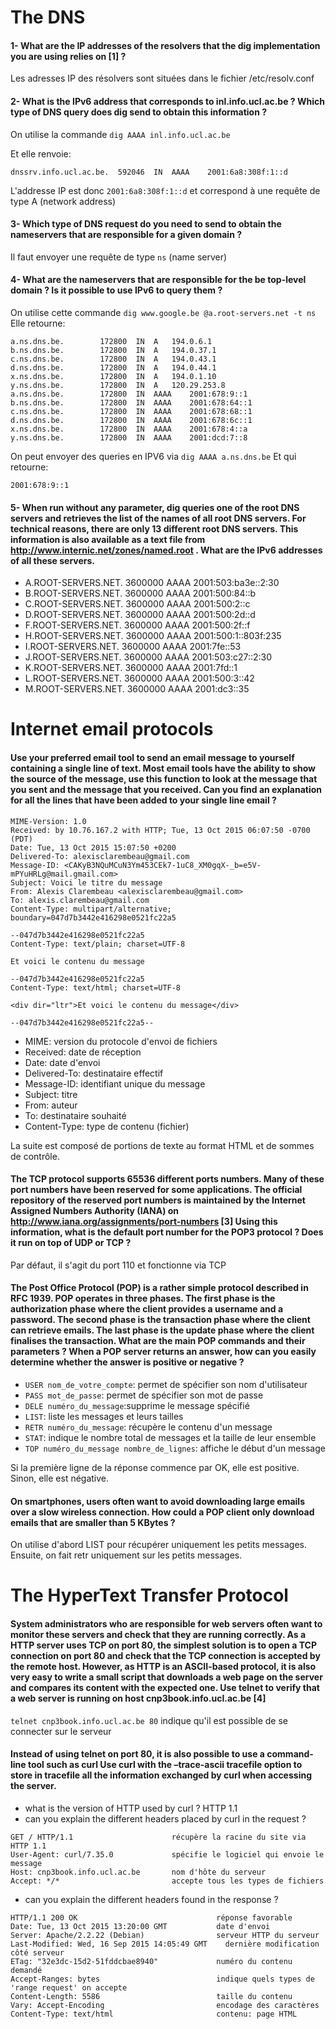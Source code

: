 # The DNS
#### 1- What are the IP addresses of the resolvers that the dig implementation you are using relies on [1] ?

Les adresses IP des résolvers sont situées dans le fichier /etc/resolv.conf

#### 2- What is the IPv6 address that corresponds to inl.info.ucl.ac.be ? Which type of DNS query does dig send to obtain this information ?

On utilise la commande `dig AAAA inl.info.ucl.ac.be`

Et elle renvoie: 
```
dnssrv.info.ucl.ac.be.	592046	IN	AAAA	2001:6a8:308f:1::d
```

L'addresse IP est donc `2001:6a8:308f:1::d` et correspond à une requête de type A (network address) 

#### 3- Which type of DNS request do you need to send to obtain the nameservers that are responsible for a given domain ?

Il faut envoyer une requête de type `ns` (name server)

#### 4- What are the nameservers that are responsible for the be top-level domain ? Is it possible to use IPv6 to query them ?

On utilise cette commande `dig www.google.be @a.root-servers.net -t ns`
Elle retourne:
```
a.ns.dns.be.		172800	IN	A	194.0.6.1
b.ns.dns.be.		172800	IN	A	194.0.37.1
c.ns.dns.be.		172800	IN	A	194.0.43.1
d.ns.dns.be.		172800	IN	A	194.0.44.1
x.ns.dns.be.		172800	IN	A	194.0.1.10
y.ns.dns.be.		172800	IN	A	120.29.253.8
a.ns.dns.be.		172800	IN	AAAA	2001:678:9::1
b.ns.dns.be.		172800	IN	AAAA	2001:678:64::1
c.ns.dns.be.		172800	IN	AAAA	2001:678:68::1
d.ns.dns.be.		172800	IN	AAAA	2001:678:6c::1
x.ns.dns.be.		172800	IN	AAAA	2001:678:4::a
y.ns.dns.be.		172800	IN	AAAA	2001:dcd:7::8
```

On peut envoyer des queries en IPV6 via `dig AAAA a.ns.dns.be`
Et qui retourne: 
```
2001:678:9::1
```

#### 5- When run without any parameter, dig queries one of the root DNS servers and retrieves the list of the names of all root DNS servers. For technical reasons, there are only 13 different root DNS servers. This information is also available as a text file from http://www.internic.net/zones/named.root . What are the IPv6 addresses of all these servers.

 * A.ROOT-SERVERS.NET.      3600000      AAAA  2001:503:ba3e::2:30
 * B.ROOT-SERVERS.NET.      3600000      AAAA  2001:500:84::b
 * C.ROOT-SERVERS.NET.      3600000      AAAA  2001:500:2::c
 * D.ROOT-SERVERS.NET.      3600000      AAAA  2001:500:2d::d
 * F.ROOT-SERVERS.NET.      3600000      AAAA  2001:500:2f::f
 * H.ROOT-SERVERS.NET.      3600000      AAAA  2001:500:1::803f:235
 * I.ROOT-SERVERS.NET.      3600000      AAAA  2001:7fe::53
 * J.ROOT-SERVERS.NET.      3600000      AAAA  2001:503:c27::2:30
 * K.ROOT-SERVERS.NET.      3600000      AAAA  2001:7fd::1
 * L.ROOT-SERVERS.NET.      3600000      AAAA  2001:500:3::42
 * M.ROOT-SERVERS.NET.      3600000      AAAA  2001:dc3::35

# Internet email protocols

#### Use your preferred email tool to send an email message to yourself containing a single line of text. Most email tools have the ability to show the source of the message, use this function to look at the message that you sent and the message that you received. Can you find an explanation for all the lines that have been added to your single line email ?

```
MIME-Version: 1.0
Received: by 10.76.167.2 with HTTP; Tue, 13 Oct 2015 06:07:50 -0700 (PDT)
Date: Tue, 13 Oct 2015 15:07:50 +0200
Delivered-To: alexisclarembeau@gmail.com
Message-ID: <CAKyB3NQuMCuN3Ym453CEk7-1uC8_XM0gqX-_b=e5V-mPYuHRLg@mail.gmail.com>
Subject: Voici le titre du message
From: Alexis Clarembeau <alexisclarembeau@gmail.com>
To: alexis.clarembeau@gmail.com
Content-Type: multipart/alternative; boundary=047d7b3442e416298e0521fc22a5

--047d7b3442e416298e0521fc22a5
Content-Type: text/plain; charset=UTF-8

Et voici le contenu du message

--047d7b3442e416298e0521fc22a5
Content-Type: text/html; charset=UTF-8

<div dir="ltr">Et voici le contenu du message</div>

--047d7b3442e416298e0521fc22a5--
```

 * MIME: version du protocole d'envoi de fichiers 
 * Received: date de réception
 * Date: date d'envoi
 * Delivered-To: destinataire effectif
 * Message-ID: identifiant unique du message
 * Subject: titre
 * From: auteur
 * To: destinataire souhaité
 * Content-Type: type de contenu (fichier)

La suite est composé de portions de texte au format HTML et de sommes de contrôle. 

#### The TCP protocol supports 65536 different ports numbers. Many of these port numbers have been reserved for some applications. The official repository of the reserved port numbers is maintained by the Internet Assigned Numbers Authority (IANA) on http://www.iana.org/assignments/port-numbers [3] Using this information, what is the default port number for the POP3 protocol ? Does it run on top of UDP or TCP ?

Par défaut, il s'agit du port 110 et fonctionne via TCP

#### The Post Office Protocol (POP) is a rather simple protocol described in RFC 1939. POP operates in three phases. The first phase is the authorization phase where the client provides a username and a password. The second phase is the transaction phase where the client can retrieve emails. The last phase is the update phase where the client finalises the transaction. What are the main POP commands and their parameters ? When a POP server returns an answer, how can you easily determine whether the answer is positive or negative ?

 * `USER nom_de_votre_compte`: permet de spécifier son nom d'utilisateur
 * `PASS mot_de_passe`: permet de spécifier son mot de passe
 * `DELE numéro_du_message`:supprime le message spécifié
 * `LIST`: liste les messages et leurs tailles 
 * `RETR numéro_du_message`: récupère le contenu d'un message
 * `STAT`: indique le nombre total de messages et la taille de leur ensemble
 * `TOP numéro_du_message nombre_de_lignes`: affiche le début d'un message

 Si la première ligne de la réponse commence par OK, elle est positive. Sinon, elle est négative. 
 
 #### On smartphones, users often want to avoid downloading large emails over a slow wireless connection. How could a POP client only download emails that are smaller than 5 KBytes ?
 
On utilise d'abord LIST pour récupérer uniquement les petits messages. Ensuite, on fait retr uniquement sur les petits messages. 

# The HyperText Transfer Protocol

#### System administrators who are responsible for web servers often want to monitor these servers and check that they are running correctly. As a HTTP server uses TCP on port 80, the simplest solution is to open a TCP connection on port 80 and check that the TCP connection is accepted by the remote host. However, as HTTP is an ASCII-based protocol, it is also very easy to write a small script that downloads a web page on the server and compares its content with the expected one. Use telnet to verify that a web server is running on host cnp3book.info.ucl.ac.be [4]

`telnet cnp3book.info.ucl.ac.be 80` indique qu'il est possible de se connecter sur le serveur

#### Instead of using telnet on port 80, it is also possible to use a command-line tool such as curl Use curl with the –trace-ascii tracefile option to store in tracefile all the information exchanged by curl when accessing the server.

 * what is the version of HTTP used by curl ? HTTP 1.1
 * can you explain the different headers placed by curl in the request ?

```
GET / HTTP/1.1                      récupère la racine du site via HTTP 1.1
User-Agent: curl/7.35.0             spécifie le logiciel qui envoie le message
Host: cnp3book.info.ucl.ac.be       nom d'hôte du serveur 
Accept: */*                         accepte tous les types de fichiers
```

 * can you explain the different headers found in the response ?

```
HTTP/1.1 200 OK                               réponse favorable 
Date: Tue, 13 Oct 2015 13:20:00 GMT           date d'envoi
Server: Apache/2.2.22 (Debian)                serveur HTTP du serveur
Last-Modified: Wed, 16 Sep 2015 14:05:49 GMT    dernière modification côté serveur
ETag: "32e3dc-15d2-51fddcbae8940"             numéro du contenu demandé
Accept-Ranges: bytes                          indique quels types de 'range request' on accepte
Content-Length: 5586                          taille du contenu 
Vary: Accept-Encoding                         encodage des caractères
Content-Type: text/html                       contenu: page HTML
```

